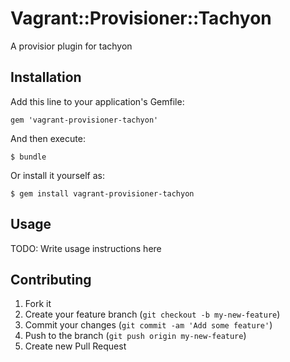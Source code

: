 # Vagrant::Provisioner::Tachyon

A provisior plugin for tachyon

## Installation

Add this line to your application's Gemfile:

    gem 'vagrant-provisioner-tachyon'

And then execute:

    $ bundle

Or install it yourself as:

    $ gem install vagrant-provisioner-tachyon

## Usage

TODO: Write usage instructions here

## Contributing

1. Fork it
2. Create your feature branch (`git checkout -b my-new-feature`)
3. Commit your changes (`git commit -am 'Add some feature'`)
4. Push to the branch (`git push origin my-new-feature`)
5. Create new Pull Request
